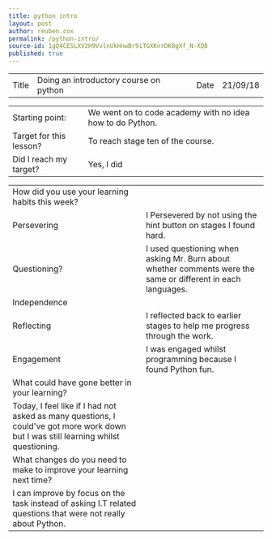 ```yaml
---
title: python intro
layout: post
author: reuben.cox
permalink: /python-intro/
source-id: 1gQ4CESLXV2H9VvlnUkHnwBr9iTGXKnrDK8gXf_N-XQ8
published: true
---
```

<table>
  <tr>
    <td>Title</td>
    <td>Doing an introductory course on python</td>
    <td>Date</td>
    <td>21/09/18</td>
  </tr>
</table>


<table>
  <tr>
    <td>Starting point:</td>
    <td>We went on to code academy with no idea how to do Python.</td>
  </tr>
  <tr>
    <td>Target for this lesson?</td>
    <td>To reach stage ten of the course.</td>
  </tr>
  <tr>
    <td>Did I reach my target? </td>
    <td>Yes, I did</td>
  </tr>
</table>


<table>
  <tr>
    <td>How did you use your learning habits this week?</td>
    <td></td>
  </tr>
  <tr>
    <td>Persevering</td>
    <td>I Persevered by not using the hint button on stages I found hard.</td>
  </tr>
  <tr>
    <td>Questioning?</td>
    <td>I used questioning when asking Mr. Burn about whether comments were the same or different in each languages.</td>
  </tr>
  <tr>
    <td>Independence</td>
    <td></td>
  </tr>
  <tr>
    <td>Reflecting</td>
    <td>I reflected back to earlier stages to help me progress through the work.</td>
  </tr>
  <tr>
    <td>Engagement</td>
    <td>I was engaged whilst programming because I found Python fun.</td>
  </tr>
  <tr>
    <td>What could have gone better in your learning?</td>
    <td></td>
  </tr>
  <tr>
    <td>Today, I feel like if I had not asked as many questions, I could've got more work down but I was still learning whilst questioning.</td>
    <td></td>
  </tr>
  <tr>
    <td>What changes do you need to make to improve your learning next time?</td>
    <td></td>
  </tr>
  <tr>
    <td>I can improve by focus on the task instead of  asking I.T related questions that were not really about Python.</td>
    <td></td>
  </tr>
</table>



